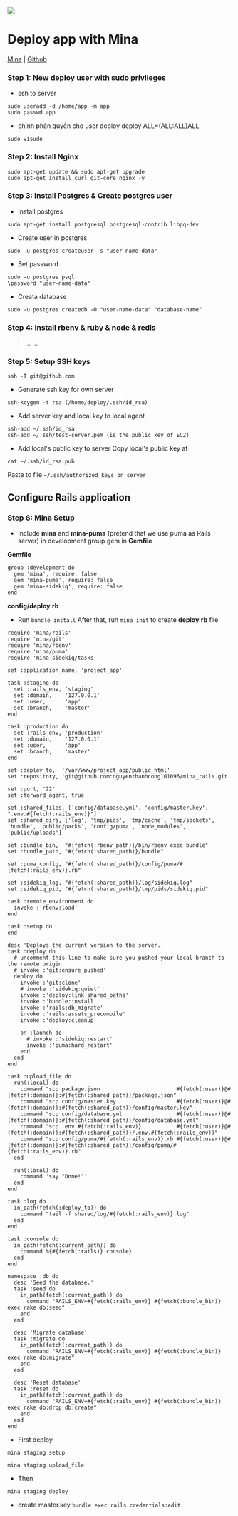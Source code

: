![](https://elmiyaagnesblog.files.wordpress.com/2016/06/mina.jpg?w=924&h=0&crop=1)
# Deploy app with Mina
[Mina](http://nadarei.co/mina/) | [Github](https://github.com/mina-deploy/mina/tree/2608e50049cf21b1425c8bb7c3e5dd0e964b725f/docs)

### Step 1: New deploy user with sudo privileges
* ssh to server

```
sudo useradd -d /home/app -m app
sudo passwd app
```

* chỉnh phân quyền cho user deploy deploy ALL=(ALL:ALL)ALL

`sudo visudo`

### Step 2: Install Nginx

```
sudo apt-get update && sudo apt-get upgrade
sudo apt-get install curl git-core nginx -y
```

### Step 3: Install Postgres & Create postgres user

* Install postgres

`sudo apt-get install postgresql postgresql-contrib libpq-dev`

* Create user in postgres

`sudo -u postgres createuser -s "user-name-data"`

* Set password

```
sudo -u postgres psql
\password "user-name-data"
```
* Creata database

```sudo -u postgres createdb -O "user-name-data" "database-name"```

### Step 4: Install rbenv & ruby & node & redis
> ...
> ...

### Step 5:  Setup SSH keys

`ssh -T git@github.com`

* Generate ssh key for own server

 `ssh-keygen -t rsa (/home/deploy/.ssh/id_rsa)`
* Add server key and local key to local agent

```
ssh-add ~/.ssh/id_rsa
ssh-add ~/.ssh/test-server.pem (is the public key of EC2)
```

* Add local's public key to server Copy local's public key at 

`cat ~/.ssh/id_rsa.pub`

Paste to file `~/.ssh/authorized_keys on server`

## Configure Rails application
### Step 6: Mina Setup
* Include **mina** and **mina-puma** (pretend that we use puma as Rails server) in development group gem in **Gemfile**

**Gemfile**

```
group :development do
  gem 'mina', require: false
  gem 'mina-puma', require: false
  gem 'mina-sidekiq', require: false
end
```

**config/deploy.rb**

* Run `bundle install` After that, run `mina init` to create **deploy.rb** file

```
require 'mina/rails'
require 'mina/git'
require 'mina/rbenv'
require 'mina/puma'
require 'mina_sidekiq/tasks'

set :application_name, 'project_app'

task :staging do
  set :rails_env, 'staging'
  set :domain,    '127.0.0.1'
  set :user,      'app'
  set :branch,    'master'
end

task :production do
  set :rails_env, 'production'
  set :domain,    '127.0.0.1'
  set :user,      'app'
  set :branch,    'master'
end

set :deploy_to,  '/var/www/project_app/public_html'
set :repository, 'git@github.com:nguyenthanhcong101096/mina_rails.git'

set :port, '22'
set :forward_agent, true

set :shared_files, ['config/database.yml', 'config/master.key', ".env.#{fetch(:rails_env)}"]
set :shared_dirs, ['log', 'tmp/pids', 'tmp/cache', 'tmp/sockets', 'bundle', 'public/packs', 'config/puma', 'node_modules', 'public/uploads']

set :bundle_bin,  "#{fetch(:rbenv_path)}/bin/rbenv exec bundle"
set :bundle_path, "#{fetch(:shared_path)}/bundle"

set :puma_config, "#{fetch(:shared_path)}/config/puma/#{fetch(:rails_env)}.rb"

set :sidekiq_log, "#{fetch(:shared_path)}/log/sidekiq.log"
set :sidekiq_pid, "#{fetch(:shared_path)}/tmp/pids/sidekiq.pid"

task :remote_environment do
  invoke :'rbenv:load'
end

task :setup do
end

desc 'Deploys the current version to the server.'
task :deploy do
  # uncomment this line to make sure you pushed your local branch to the remote origin
  # invoke :'git:ensure_pushed'
  deploy do
    invoke :'git:clone'
    # invoke :'sidekiq:quiet'
    invoke :'deploy:link_shared_paths'
    invoke :'bundle:install'
    invoke :'rails:db_migrate'
    invoke :'rails:assets_precompile'
    invoke :'deploy:cleanup'

    on :launch do
      # invoke :'sidekiq:restart'
      invoke :'puma:hard_restart'
    end
  end
end

task :upload_file do
  run(:local) do
    command "scp package.json                        #{fetch(:user)}@#{fetch(:domain)}:#{fetch(:shared_path)}/package.json"
    command "scp config/master.key                   #{fetch(:user)}@#{fetch(:domain)}:#{fetch(:shared_path)}/config/master.key"
    command "scp config/database.yml                 #{fetch(:user)}@#{fetch(:domain)}:#{fetch(:shared_path)}/config/database.yml"
    command "scp .env.#{fetch(:rails_env)}           #{fetch(:user)}@#{fetch(:domain)}:#{fetch(:shared_path)}/.env.#{fetch(:rails_env)}"
    command "scp config/puma/#{fetch(:rails_env)}.rb #{fetch(:user)}@#{fetch(:domain)}:#{fetch(:shared_path)}/config/puma/#{fetch(:rails_env)}.rb"
  end

  run(:local) do
    command 'say "Done!"'
  end
end

task :log do
  in_path(fetch(:deploy_to)) do
    command "tail -f shared/log/#{fetch(:rails_env)}.log"
  end
end

task :console do
  in_path(fetch(:current_path)) do
    command %{#{fetch(:rails)} console}
  end
end

namespace :db do
  desc 'Seed the database.'
  task :seed do
    in_path(fetch(:current_path)) do
      command "RAILS_ENV=#{fetch(:rails_env)} #{fetch(:bundle_bin)} exec rake db:seed"
    end
  end

  desc 'Migrate database'
  task :migrate do
    in_path(fetch(:current_path)) do
      command "RAILS_ENV=#{fetch(:rails_env)} #{fetch(:bundle_bin)} exec rake db:migrate"
    end
  end

  desc 'Reset database'
  task :reset do
    in_path(fetch(:current_path)) do
      command "RAILS_ENV=#{fetch(:rails_env)} #{fetch(:bundle_bin)} exec rake db:drop db:create"
    end
  end
end
```

* First deploy

`mina staging setup`

`mina staging upload_file`

* Then

`mina staging deploy`

* create master.key
`bundle exec rails credentials:edit`

